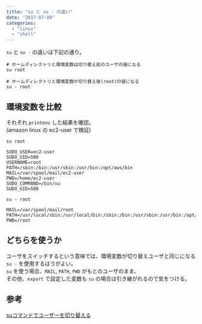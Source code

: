 ```yaml
---
title: "su と su - の違い"
date: "2017-07-08"
categories: 
  - "linux"
  - "shell"
---
```


`su` と `su -` の違いは下記の通り。

```
# ホームディレクトリと環境変数は切り替え前のユーザの値になる
su root

# ホームディレクトリと環境変数が切り替え後(root)の値になる
su - root
```

## 環境変数を比較

それぞれ `printenv` した結果を確認。  
(amazon linux の ec2-user で検証)

`su root`

```
SUDO_USER=ec2-user
SUDO_UID=500
USERNAME=root
PATH=/sbin:/bin:/usr/sbin:/usr/bin:/opt/aws/bin
MAIL=/var/spool/mail/ec2-user
PWD=/home/ec2-user
SUDO_COMMAND=/bin/su
SUDO_GID=500
```

`su - root`

```
MAIL=/var/spool/mail/root
PATH=/usr/local/sbin:/usr/local/bin:/sbin:/bin:/usr/sbin:/usr/bin:/opt/aws/bin:/root/bin
PWD=/root
```

## どちらを使うか

ユーザをスイッチするという意味では、環境変数が切り替えユーザと同じになる `su -` を使用するほうがよい。  
`su` を使う場合、`MAIL`, `PATH`, `PWD` がもとのユーザのまま、  
その他、`export` で設定した変数も `su` の場合は引き継がれるので気をつける。

## 参考

[suコマンドでユーザーを切り替える](http://kazmax.zpp.jp/linux_beginner/su.html#ah_4)

